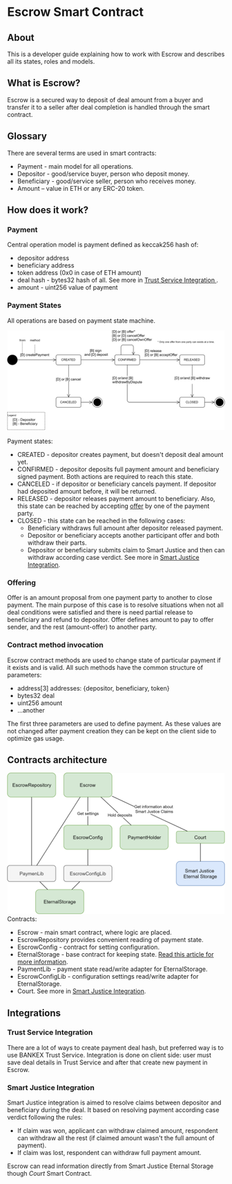 # Escrow Smart Contract

## About
This is a developer guide explaining how to work with Escrow and describes all its states, roles and models.

## What is Escrow?
Escrow is a secured way to deposit of deal amount from a buyer and transfer it to a seller after deal completion is handled through the smart contract.

## Glossary
There are several terms are used in smart contracts:
* Payment - main model for all operations.
* Depositor - good/service buyer, person who deposit money.
* Beneficiary - good/service seller, person who receives money.
* Amount – value in ETH or any ERC-20 token.

## How does it work?

### Payment
Central operation model is payment defined as keccak256 hash of:
* depositor address
* beneficiary address
* token address (0x0 in case of ETH amount)
* deal hash - bytes32 hash of all. See more in [Trust Service Integration ](#trust-service-integration).
* amount - uint256 value of payment

### Payment States
All operations are based on payment state machine.

![Payment state machine](./docs/payment-state-machine.png)

Payment states:
* CREATED - depositor creates payment, but doesn't deposit deal amount yet. 
* CONFIRMED - depositor deposits full payment amount and beneficiary signed payment. Both actions are required to reach this state.
* CANCELED - if depositor or beneficiary cancels payment. If depositor had deposited amount before, it will be returned.
* RELEASED - depositor releases payment amount to beneficiary. Also, this state can be reached by accepting [offer](#offering) by one of the payment party.
* CLOSED - this state can be reached in the following cases:
    * Beneficiary withdraws full amount after depositor released payment.
    * Depositor or beneficiary accepts another participant offer and both withdraw their parts.
    * Depositor or beneficiary submits claim to Smart Justice and then can withdraw according case verdict. See more in [Smart Justice Integration](#smart-justice-integration).

### Offering

Offer is an amount proposal from one payment party to another to close payment. The main purpose of this case is to resolve situations when not all deal conditions were satisfied and there is need partial release to beneficiary and refund to depositor.
Offer defines amount to pay to offer sender, and the rest (amount-offer) to another party.


### Contract method invocation 

Escrow contract methods are used to change state of particular payment if it exists and is valid. All such methods have the common structure of parameters:
* address[3] addresses: {depositor, beneficiary, token}
* bytes32 deal
* uint256 amount
* ...another

The first three parameters are used to define payment. As these values are not changed after payment creation they can be kept on the client side to optimize gas usage.

## Contracts architecture
![Payment state machine](./docs/contracts-architecture.png)
Contracts:
* Escrow - main smart contract, where logic are placed.
* EscrowRepository provides convenient reading of payment state.
* EscrowConfig - contract for setting configuration.
* EternalStorage - base contract for keeping state. [Read this article for more information](https://medium.com/rocket-pool/upgradable-solidity-contract-design-54789205276d).
* PaymentLib - payment state read/write adapter for EternalStorage.
* EscrowConfigLib - configuration settings read/write adapter for EternalStorage.
* Court. See more in [Smart Justice Integration](#smart-justice-integration).


## Integrations

### Trust Service Integration 
There are a lot of ways to create payment deal hash, but preferred way is to use BANKEX Trust Service. Integration is done on client side: user must save deal details in Trust Service and after that create new payment in Escrow.

### Smart Justice Integration
Smart Justice integration is aimed to resolve claims between depositor and beneficiary during the deal. It based on resolving payment according case verdict following the rules:
* If claim was won, applicant can withdraw claimed amount, respondent can withdraw all the rest (if claimed amount wasn't the full amount of payment).
* If claim was lost, respondent can withdraw full payment amount.

Escrow can read information directly from Smart Justice Eternal Storage though *Court* Smart Contract.